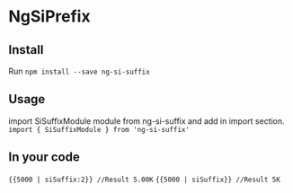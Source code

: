 # NgSiPrefix


## Install

Run `npm install --save ng-si-suffix` 

## Usage
import  SiSuffixModule module from ng-si-suffix and add in import section.
`import { SiSuffixModule } from 'ng-si-suffix'`


## In your code 
`{{5000 | siSuffix:2}} //Result 5.00K`
`{{5000 | siSuffix}} //Result 5K`
